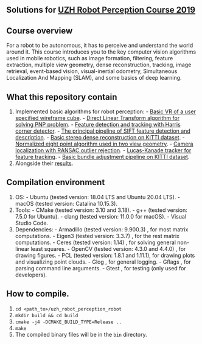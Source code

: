 Solutions for [UZH Robot Perception Course 2019](http://rpg.ifi.uzh.ch/teaching.html)
---

## Course overview
For a robot to be autonomous, it has to perceive and understand the world around it. This course introduces you to the key computer vision algorithms used in mobile robotics, such as image formation, filtering, feature extraction, multiple view geometry, dense reconstruction, tracking, image retrieval, event-based vision, visual-inertial odometry, Simultaneous Localization And Mapping (SLAM), and some basics of deep learning.
## What this repository contain
  1. Implemented basic algorithms for robot perception:
    - [Basic VR of a user specified wireframe cube](/src/01_ar_wireframe_cube).
    - [Direct Linear Transform algorithm for solving PNP problem](/src/02_pnp_dlt).
    - [Feature detection and tracking with Harris corner detector](/src/03_harris_detection_and_tracking).
    - [The principal pipeline of SIFT feature detection and description](src/04_sift).
    - [Basic stereo dense reconstruction on KITTI dataset](src/05_stereo_dense_reconstruction).
    - [Normalized eight point algorithm used in two view geometry](src/06_two_view_geometry). 
    - [Camera localization with RANSAC outlier rejection](src/07_ransac_localization).
    - [Lucas-Kanade tracker for feature tracking](src/08_lucas_kanade_tracker).
    - [Basic bundle adjustment pipeline on KITTI dataset](src/09_bundle_adjustment).
  2. Alongside their [results](./results).
## Compilation environment
  1. OS: 
    - Ubuntu (tested version: 18.04 LTS and Ubuntu 20.04 LTS).
    - macOS  (tested version: Catalina 10.15.3).
  2. Tools: 
    - CMake (tested version: 3.10 and 3.18).
    - g++   (tested version: 7.5.0 for Ubuntu).
    - clang (tested version: 11.0.0 for macOS).
    - Visual Studio Code.
  3. Dependencies:
    - Armadillo (tested version: 9.900.3)         , for most matrix computations.
    - Eigen3    (tested version: 3.3.7)           , for the rest matrix computations.
    - Ceres     (tested version: 1.14)            , for solving general non-linear least squares.
    - OpenCV    (tested version: 4.3.0 and 4.4.0) , for drawing figures.
    - PCL       (tested version: 1.8.1 and 1.11.1), for drawing plots and visualizing point clouds.
    - Glog                                        , for general logging.
    - Gflags                                      , for parsing command line arguments.
    - Gtest                                       , for testing (only used for developers).
## How to compile.
  1. `cd <path_to>/uzh_robot_perception_robot`
  2. `mkdir build && cd build` 
  3. `cmake -j4 -DCMAKE_BUILD_TYPE=Release ..` 
  4. `make`
  5. The compiled binary files will be in the `bin` directory.
